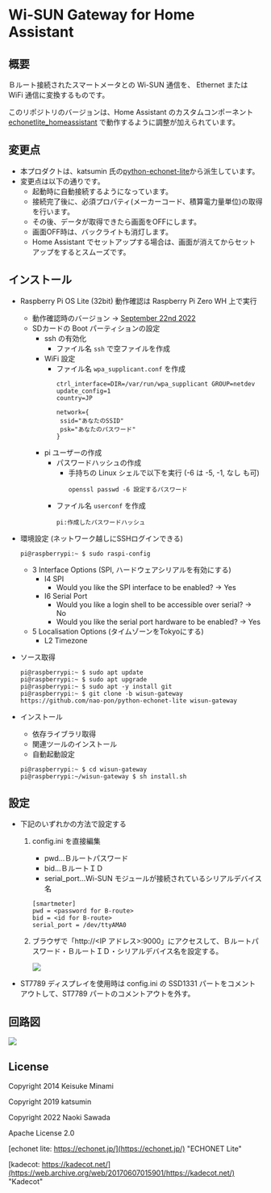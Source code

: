 # Wi-SUN Gateway for Home Assistant

## 概要

Ｂルート接続されたスマートメータとの Wi-SUN 通信を、 Ethernet または WiFi 通信に変換するものです。

このリポジトリのバージョンは、Home Assistant のカスタムコンポーネント [echonetlite_homeassistant](https://github.com/scottyphillips/echonetlite_homeassistant) で動作するように調整が加えられています。

## 変更点

- 本プロダクトは、katsumin 氏の[python-echonet-lite](https://github.com/katsumin/python-echonet-lite)から派生しています。
- 変更点は以下の通りです。
    - 起動時に自動接続するようになっています。
    - 接続完了後に、必須プロパティ(メーカーコード、積算電力量単位)の取得を行います。
    - その後、データが取得できたら画面をOFFにします。
    - 画面OFF時は、バックライトも消灯します。
    - Home Assistant でセットアップする場合は、画面が消えてからセットアップをするとスムーズです。

## インストール

- Raspberry Pi OS Lite (32bit) 動作確認は Raspberry Pi Zero WH 上で実行
    - 動作確認時のバージョン -> [September 22nd 2022](https://downloads.raspberrypi.org/raspios_lite_armhf/images/raspios_lite_armhf-2022-09-26/2022-09-22-raspios-bullseye-armhf-lite.img.xz)
    - SDカードの Boot パーティションの設定
        - ssh の有効化
            - ファイル名 `ssh` で空ファイルを作成
        - WiFi 設定
            - ファイル名 `wpa_supplicant.conf` を作成
                ```
                ctrl_interface=DIR=/var/run/wpa_supplicant GROUP=netdev
                update_config=1
                country=JP

                network={
                 ssid="あなたのSSID"
                 psk="あなたのパスワード"
                }
                ```
        - pi ユーザーの作成
            - パスワードハッシュの作成
                - 手持ちの Linux シェルで以下を実行 (-6 は -5, -1, なし も可)
                    ```
                    openssl passwd -6 設定するパスワード
                    ```
            - ファイル名 `userconf` を作成
                ```
                pi:作成したパスワードハッシュ
                ```

-   環境設定 (ネットワーク越しにSSHログインできる)
    ```
    pi@raspberrypi:~ $ sudo raspi-config
    ```
    - 3 Interface Options (SPI, ハードウェアシリアルを有効にする)
        - I4 SPI
            - Would you like the SPI interface to be enabled? -> Yes
        - I6 Serial Port
            - Would you like a login shell to be accessible over serial? -> No
            - Would you like the serial port hardware to be enabled? -> Yes
    - 5 Localisation Options (タイムゾーンをTokyoにする)
        - L2 Timezone

-   ソース取得

    ```
    pi@raspberrypi:~ $ sudo apt update
    pi@raspberrypi:~ $ sudo apt upgrade
    pi@raspberrypi:~ $ sudo apt -y install git
    pi@raspberrypi:~ $ git clone -b wisun-gateway https://github.com/nao-pon/python-echonet-lite wisun-gateway
    ```

-   インストール
    -   依存ライブラリ取得
    -   関連ツールのインストール
    -   自動起動設定
    ```
    pi@raspberrypi:~ $ cd wisun-gateway
    pi@raspberrypi:~/wisun-gateway $ sh install.sh
    ```

## 設定

-   下記のいずれかの方法で設定する
    1. config.ini を直接編集
        - pwd…Ｂルートパスワード
        - bid…ＢルートＩＤ
        - serial_port…Wi-SUN モジュールが接続されているシリアルデバイス名


        ```
        [smartmeter]
        pwd = <password for B-route>
        bid = <id for B-route>
        serial_port = /dev/ttyAMA0
        ```
    1. ブラウザで「http://<IP アドレス>:9000」にアクセスして、Ｂルートパスワード・ＢルートＩＤ・シリアルデバイス名を設定する。

        ![](web-config.png)

- ST7789 ディスプレイを使用時は config.ini の SSD1331 パートをコメントアウトして、ST7789 パートのコメントアウトを外す。

## 回路図

![](schematic.png)

## License

Copyright 2014 Keisuke Minami

Copyright 2019 katsumin

Copyright 2022 Naoki Sawada

Apache License 2.0

[echonet lite: https://echonet.jp/](https://echonet.jp/) "ECHONET Lite"

[kadecot: https://kadecot.net/](https://web.archive.org/web/20170607015901/https://kadecot.net/) "Kadecot"

